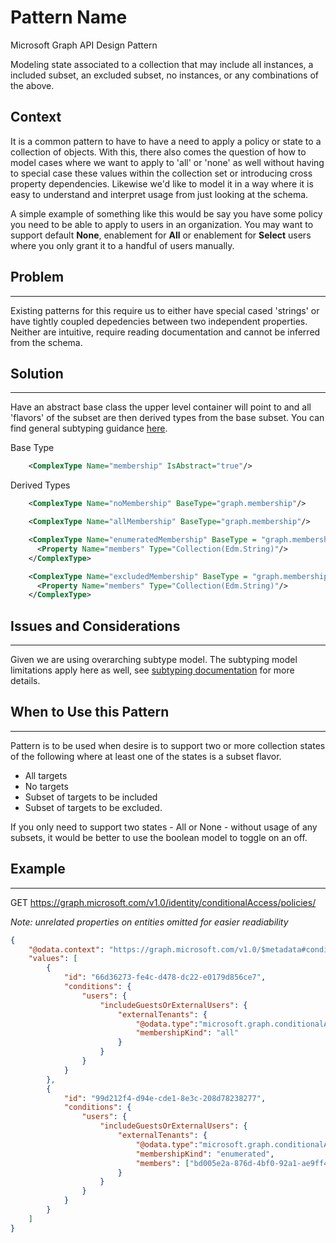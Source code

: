 # Pattern Name

Microsoft Graph API Design Pattern



Modeling state associated to a collection that may include all instances, a included subset, an excluded subset, no instances, or any combinations of the above.

## Context

It is a common pattern to have to have a need to apply a policy or state to a collection of objects. With this, there also comes the question of how to model cases where we want to apply to 'all' or 'none' as well without having to special case these values within the collection set or introducing cross property dependencies. Likewise we'd like to model it in a way where it is easy to understand and interpret usage from just looking at the schema.

A simple example of something like this would be say you have some policy you need to be able to apply to users in an organization. You may want to support default **None**, enablement for **All** or enablement for **Select** users where you only grant it to a handful of users manually.

## Problem
--------

Existing patterns for this require us to either have special cased 'strings' or have tightly coupled depedencies between two independent properties. Neither are intuitive, require reading documentation and cannot be inferred from the schema.

## Solution
--------

Have an abstract base class the upper level container will point to and all 'flavors' of the subset are then derived types from the base subset. You can find general subtyping guidance [here](https://github.com/microsoft/api-guidelines/blob/op-graphPatterns/graph/Modelling%20with%20Subtypes%20Pattern.md).

Base Type
```xml
    <ComplexType Name="membership" IsAbstract="true"/>
```

Derived Types
```xml
    <ComplexType Name="noMembership" BaseType="graph.membership"/>

    <ComplexType Name="allMembership" BaseType="graph.membership"/>

    <ComplexType Name="enumeratedMembership" BaseType = "graph.membership">
      <Property Name="members" Type="Collection(Edm.String)"/>
    </ComplexType>

    <ComplexType Name="excludedMembership" BaseType = "graph.membership">
      <Property Name="members" Type="Collection(Edm.String)"/>
    </ComplexType>
```

## Issues and Considerations
-------------------------

Given we are using overarching subtype model. The subtyping model limitations apply here as well, see [subtyping documentation](https://github.com/microsoft/api-guidelines/blob/op-graphPatterns/graph/Modelling%20with%20Subtypes%20Pattern.md) for more details.
 

## When to Use this Pattern
------------------------

Pattern is to be used when desire is to support two or more collection states of the following where at least one of the states is a subset flavor.
- All targets
- No targets
- Subset of targets to be included
- Subset of targets to be excluded.

If you only need to support two states - All or None - without usage of any subsets, it would be better to use the boolean model to toggle on an off.

## Example
-------

GET https://graph.microsoft.com/v1.0/identity/conditionalAccess/policies/

_Note: unrelated properties on entities omitted for easier readiability_

```json
{
    "@odata.context": "https://graph.microsoft.com/v1.0/$metadata#conditionalAccessPolicy",
    "values": [
        {
            "id": "66d36273-fe4c-d478-dc22-e0179d856ce7",
            "conditions": {
                "users": {
                    "includeGuestsOrExternalUsers": {
                        "externalTenants": {
                            "@odata.type":"microsoft.graph.conditionalAccessAllExternalTenants",
                            "membershipKind": "all"
                        }
                    }
                }
            }
        },
        {
            "id": "99d212f4-d94e-cde1-8e3c-208d78238277",
            "conditions": {
                "users": {
                    "includeGuestsOrExternalUsers": {
                        "externalTenants": {
                            "@odata.type":"microsoft.graph.conditionalAccessEnumeratedExternalTenants",
                            "membershipKind": "enumerated",
                            "members": ["bd005e2a-876d-4bf0-92a1-ae9ff4276d54"]
                        }
                    }
                }
            }
        }
    ]
}
```

